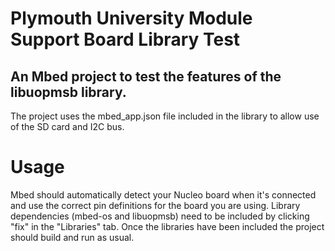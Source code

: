 # Plymouth University Module Support Board Library Test
## An Mbed project to test the features of the libuopmsb library.

The project uses the mbed_app.json file included in the library to allow use of the SD card and I2C bus.


# Usage
Mbed should automatically detect your Nucleo board when it's connected and use the correct pin definitions for the board you are using.
Library dependencies (mbed-os and libuopmsb) need to be included by clicking "fix" in the "Libraries" tab.
Once the libraries have been included the project should build and run as usual.
